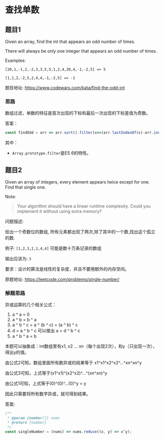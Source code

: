 # 查找单数

## 题目1

Given an array, find the int that appears an odd number of times.

There will always be only one integer that appears an odd number of times.

Examples:

```
[20,1,-1,2,-2,3,3,5,5,1,2,4,20,4,-1,-2,5] => 5

[1,1,2,-2,5,2,4,4,-1,-2,5] => -1
```

题目地址: <https://www.codewars.com/kata/find-the-odd-int>

### 思路

数组过滤，单数的特征是首次出现的下标和最后一次出现的下标差值为奇数。

答案：

```js
const findOdd = arr => arr.sort().filter(x=>(arr.lastIndexOf(x)-arr.indexOf(x))%2===0)[0]
```

其中： 

* `Array.prototype.filter`是ES 6的特性。

## 题目2

Given an array of integers, every element appears twice except for one. Find that single one.

Note:

> Your algorithm should have a linear runtime complexity. Could you implement it without using extra memory?


问题描述:

给出一个奇数位的数组, 所有元素都出现了两次,除了其中的一个数,找出这个孤立的数.

例子: `[1,2,3,2,1,4,4]` 可能是数十万条记录的数组

输出应该为: `3`

要求：设计的算法是线性的复杂度，并且不要用额外的内存空间。

原题地址: <https://leetcode.com/problems/single-number/>

### 解题思路

异或运算的几个相关公式：

1. a ^ a = 0
2. a ^ b = b ^ a
3. a ^ b ^ c = a ^ (b ^ c) = (a ^ b) ^ c
4. d = a ^ b ^ c 可以推出 a = d ^ b ^ c
5. a ^ b ^ a = b

本题可以抽象成：int数组里有x1, x2 … xn（每个出现2次），和y（只出现一次），得出y的值。

由公式2可知，数组里面所有数异或的结果等于 x1^x1^x2^x2^…^xn^xn^y

由公式3可知，上式等于(x1^x1)^(x2^x2)^…^(xn^xn)^y

由公式1可知，上式等于(0)^(0)^…(0)^y = y

因此只需要将所有数字异或，就可得到结果。

答案:

```js
/**
 * @param {number[]} nums
 * @return {number}
 */
const singleNumber = (nums) => nums.reduce((x, y) => x^y);
```
